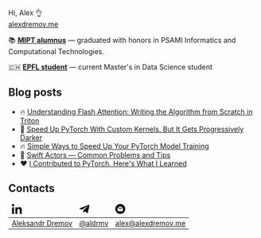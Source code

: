 Hi, Alex 👌<br>
[alexdremov.me](https://alexdremov.me?utm_source=github&utm_medium=readmeme)

📚 [**MIPT alumnus**](https://eng.mipt.ru/why-mipt/#applied-mathematics-and-informatics) — graduated with honors in PSAMI Informatics and Computational Technologies.

🇨🇭 [**EPFL student**](https://www.epfl.ch/education/master/programs/data-science/) — current Master's in Data Science student

## Blog posts
<!-- BLOG-POST-LIST:START -->
 - 🔥 [Understanding Flash Attention: Writing the Algorithm from Scratch in Triton](https://alexdremov.me/understanding-flash-attention-writing-the-algorithm-from-scratch-in-triton/?utm_medium=alexroar_readme&utm_source=github)
 - 🌮 [Speed Up PyTorch With Custom Kernels. But It Gets Progressively Darker](https://alexdremov.me/speed-up-pytorch-with-custom-kernels-but-it-gets-progressively-darker/?utm_medium=alexroar_readme&utm_source=github)
 - 🔥 [Simple Ways to Speed Up Your PyTorch Model Training](https://alexdremov.me/simple-ways-to-speedup-your-pytorch-model-training/?utm_medium=alexroar_readme&utm_source=github)
 - 🚀 [Swift Actors — Common Problems and Tips](https://alexdremov.me/swift-actors-common-problems-and-tips/?utm_medium=alexroar_readme&utm_source=github)
 - ❤️ [I Contributed to PyTorch. Here&#39;s What I Learned](https://alexdremov.me/i-contributed-to-pytorch-heres-what-i-learned/?utm_medium=alexroar_readme&utm_source=github)<!-- BLOG-POST-LIST:END -->

## Contacts
<table>
    <thead>
      <tr>
      <td><img height="20px" src="https://github.com/AlexRoar/alexroar/raw/main/assets/linkedin.svg"></td>  
      <td><img height="20px" src="https://github.com/AlexRoar/alexroar/raw/main/assets/telegram.svg"></td>  
      <td><img height="20px" src="https://github.com/AlexRoar/alexroar/raw/main/assets/gmail.svg"></td>  
      </tr>
    </thead>
    <tbody>
      <tr>
      <td><a href="https://www.linkedin.com/in/alexdremov/">Aleksandr Dremov</a></td>  
      <td><a href="https://t.me/aldrmv">@aldrmv</a></td>  
      <td><a href="mailto:alex@alexdremov.me">alex@alexdremov.me</a></td>
      </tr>
    </tbody>
</table>
